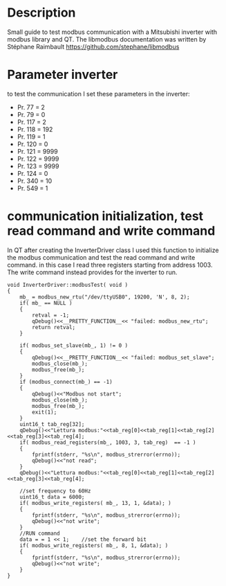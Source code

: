 # Description
Small guide to test modbus communication with a Mitsubishi inverter with modbus library and QT.
The libmodbus documentation was written by Stéphane Raimbault https://github.com/stephane/libmodbus

# Parameter inverter
to test the communication I set these parameters in the inverter:
- Pr. 77 = 2
- Pr. 79 = 0
- Pr. 117 = 2 
- Pr. 118 = 192
- Pr. 119 = 1
- Pr. 120 = 0
- Pr. 121 = 9999
- Pr. 122 = 9999
- Pr. 123 = 9999
- Pr. 124 = 0
- Pr. 340 = 10
- Pr. 549 = 1

# communication initialization, test read command and write command
In QT after creating the InverterDriver class I used this function to initialize the modbus communication and test the read command and write command.
in this case I read three registers starting from address 1003.
The write command instead provides for the inverter to run.

    void InverterDriver::modbusTest( void )
    {
        mb_ = modbus_new_rtu("/dev/ttyUSB0", 19200, 'N', 8, 2);
        if( mb_ == NULL )
        {
            retval = -1;
            qDebug()<<__PRETTY_FUNCTION__<< "failed: modbus_new_rtu";
            return retval;
        }    

        if( modbus_set_slave(mb_, 1) != 0 )
        {
            qDebug()<<__PRETTY_FUNCTION__<< "failed: modbus_set_slave";
            modbus_close(mb_);
            modbus_free(mb_);
        }
        if (modbus_connect(mb_) == -1) 
        {
            qDebug()<<"Modbus not start";
            modbus_close(mb_);
            modbus_free(mb_);
            exit(1);
        }
        uint16_t tab_reg[32];
        qDebug()<<"Lettura modbus:"<<tab_reg[0]<<tab_reg[1]<<tab_reg[2]<<tab_reg[3]<<tab_reg[4];
        if( modbus_read_registers(mb_, 1003, 3, tab_reg)  == -1 )
        {
            fprintf(stderr, "%s\n", modbus_strerror(errno));
            qDebug()<<"not read";
        }
        qDebug()<<"Lettura modbus:"<<tab_reg[0]<<tab_reg[1]<<tab_reg[2]<<tab_reg[3]<<tab_reg[4];

        //set frequency to 60Hz
        uint16_t data = 6000;
        if( modbus_write_registers( mb_, 13, 1, &data); )
        {
            fprintf(stderr, "%s\n", modbus_strerror(errno));
            qDebug()<<"not write";
        }
        //RUN command
        data = = 1 << 1;    //set the forward bit
        if( modbus_write_registers( mb_, 8, 1, &data); )
        {
            fprintf(stderr, "%s\n", modbus_strerror(errno));
            qDebug()<<"not write";
        }
    }
    
    
